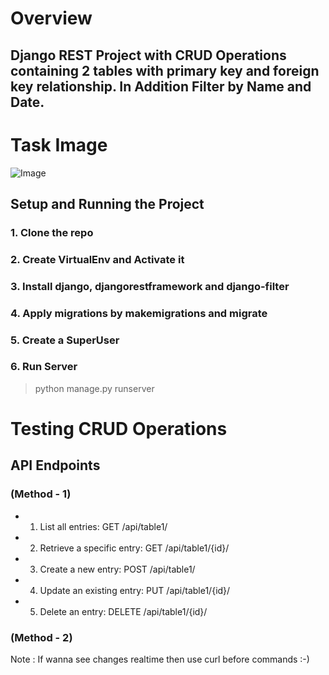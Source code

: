 # Overview

## Django REST Project with CRUD Operations containing 2 tables with primary key and foreign key relationship. In Addition Filter by Name and Date.

# Task Image

![Image](https://gateway.pinata.cloud/ipfs/QmVU7zdBXLPptTXUx3WTnhVWfpJCnM9tRgoZTB7eesDCpw)

## Setup and Running the Project

### 1. Clone the repo

### 2. Create VirtualEnv and Activate it

### 3. Install django, djangorestframework and django-filter

### 4. Apply migrations by makemigrations and migrate

### 5. Create a SuperUser 

### 6. Run Server 
> python manage.py runserver

# Testing CRUD Operations

## API Endpoints

### (Method - 1)
- 1. List all entries: GET /api/table1/
- 2. Retrieve a specific entry: GET /api/table1/{id}/
- 3. Create a new entry: POST /api/table1/
- 4. Update an existing entry: PUT /api/table1/{id}/
- 5. Delete an entry: DELETE /api/table1/{id}/

### (Method - 2)
Note : If wanna see changes realtime then use curl before commands :-)
